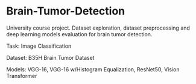 # Brain-Tumor-Detection
University course project. Dataset exploration, dataset preprocessing and deep learning models evaluation for brain tumor detection.

Task: Image Classification

Dataset: B35H Brain Tumor Dataset

Models: VGG-16, VGG-16 w/Histogram Equalization, ResNet50, Vision Transformer
